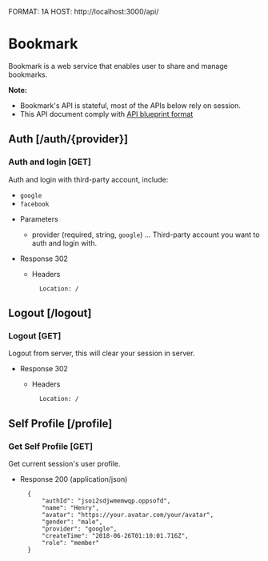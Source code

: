 FORMAT: 1A
HOST: http://localhost:3000/api/

# Bookmark

Bookmark is a web service that enables user to share and manage bookmarks.

**Note:**

- Bookmark's API is stateful, most of the APIs below rely on session.
- This API document comply with [API blueprint format](https://apiblueprint.org/)

## Auth [/auth/{provider}]

### Auth and login [GET]

Auth and login with third-party account, include:

- `google`
- `facebook`

+ Parameters
    + provider (required, string, `google`) ... Third-party account you want to auth and login with.

+ Response 302

    + Headers

            Location: /

## Logout [/logout]

### Logout [GET]

Logout from server, this will clear your session in server.

+ Response 302

    + Headers

            Location: /

## Self Profile [/profile]

### Get Self Profile [GET]

Get current session's user profile.

+ Response 200 (application/json)

        {
            "authId": "jsoi2sdjwmemwqp.oppsofd",
            "name": "Henry",
            "avatar": "https://your.avatar.com/your/avatar",
            "gender": "male",
            "provider": "google",
            "createTime": "2018-06-26T01:10:01.716Z",
            "role": "member"
        }
